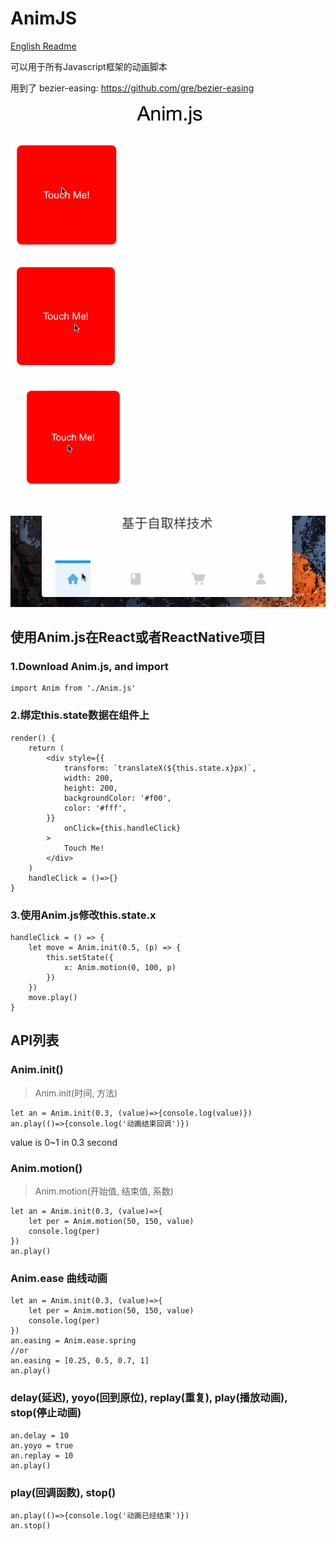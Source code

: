 # AnimJS
[English Readme](./README.md)

可以用于所有Javascript框架的动画脚本

用到了 bezier-easing: https://github.com/gre/bezier-easing

![GIF](./anim.gif)
![GIF](./anim2.gif)
![GIF](./anim3.gif)
![GIF](./canseq.gif)

## 使用Anim.js在React或者ReactNative项目
### 1.Download Anim.js, and import
```
import Anim from './Anim.js'
```

### 2.绑定this.state数据在组件上
```
render() {
	return (
		<div style={{
			transform: `translateX(${this.state.x}px)`,
			width: 200,
			height: 200,
			backgroundColor: '#f00',
			color: '#fff',
		}}
			onClick={this.handleClick}
		>
			Touch Me!
		</div>
	)
	handleClick = ()=>{}
}
```
### 3.使用Anim.js修改this.state.x
```
handleClick = () => {
	let move = Anim.init(0.5, (p) => {
		this.setState({
			x: Anim.motion(0, 100, p)
		})
	})
	move.play()
}
```

## API列表

### Anim.init()
> Anim.init(时间, 方法)
```
let an = Anim.init(0.3, (value)=>{console.log(value)})
an.play(()=>{console.log('动画结束回调')})
```
value is 0~1 in 0.3 second

### Anim.motion()
> Anim.motion(开始值, 结束值, 系数)
```
let an = Anim.init(0.3, (value)=>{
	let per = Anim.motion(50, 150, value)
	console.log(per)
})
an.play()
```

### Anim.ease 曲线动画
```
let an = Anim.init(0.3, (value)=>{
	let per = Anim.motion(50, 150, value)
	console.log(per)
})
an.easing = Anim.ease.spring
//or
an.easing = [0.25, 0.5, 0.7, 1]
an.play()
```

### delay(延迟), yoyo(回到原位), replay(重复), play(播放动画), stop(停止动画)
```
an.delay = 10
an.yoyo = true
an.replay = 10
an.play()
```

### play(回调函数), stop()
```
an.play(()=>{console.log('动画已经结束')})
an.stop()
```
